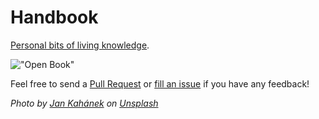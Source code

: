 # Handbook

[Personal bits of living knowledge](https://publish.obsidian.md/davidgasquez).

!["Open Book"](https://images.unsplash.com/photo-1483546363825-7ebf25fb7513?ixlib=rb-0.3.5&ixid=eyJhcHBfaWQiOjEyMDd9&s=34f06173fc9d9c014d643c39fb7bfa13&auto=format&fit=crop&w=1350&q=80)

Feel free to send a [Pull Request](https://github.com/davidgasquez/handbook/pulls) or [fill an issue](https://github.com/davidgasquez/handbok/issues) if you have any feedback!

_Photo by [Jan Kahánek](https://unsplash.com/@honza_kahanek) on [Unsplash](https://unsplash.com)_
